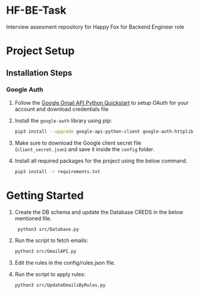 # HF-BE-Task
Interview assesment repository for Happy Fox for Backend Engineer role

# Project Setup

## Installation Steps

### Google Auth

1. Follow the [Google Gmail API Python Quickstart](https://developers.google.com/gmail/api/quickstart/python) to setup OAuth for your account and download credentials file

2. Install the `google-auth` library using pip:

    ```bash
    pip3 install --upgrade google-api-python-client google-auth-httplib2 google-auth-oauthlib
    ```

3. Make sure to download the Google client secret file (`client_secret.json`) and save it inside the `config` folder.

4. Install all required packages for the project using the below command.

	```bash
	pip3 install -r requirements.txt
	```

# Getting Started

1. Create the DB schema and update the Database CREDS in the below mentioned file.

   ```bash
    python3 src/Database.py
    ```
3. Run the script to fetch emails:

    ```bash
    python3 src/GmailAPI.py
    ```

4. Edit the rules in the config/rules.json file.

5. Run the script to apply rules:
    ```bash
    python3 src/UpdateEmailsByRules.py
    ```

